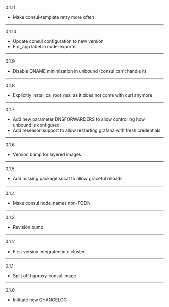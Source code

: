 0.1.11

* Make consul-template retry more often

---

0.1.10

* Update consul configuration to new version
* Fix _app label in node-exporter

---

0.1.9

* Disable QNAME minimization in unbound (consul can't handle it)

---

0.1.8

* Explicitly install ca_root_nss, as it does not come with curl anymore

---

0.1.7

* Add new parameter DNSFORWARDERS to allow controlling how unbound is configured
* Add reseason support to allow restarting grafana with fresh credentials

---

0.1.6

* Version bump for layered images

---

0.1.5

* Add missing package socat to allow graceful reloads

---

0.1.4

* Make consul node_names non-FQDN

---
0.1.3

* Revision bump

---

0.1.2

* First version integrated into cluster

---

0.1.1

* Split off haproxy-consul image

---
0.1.0

* Inititate new CHANGELOG

